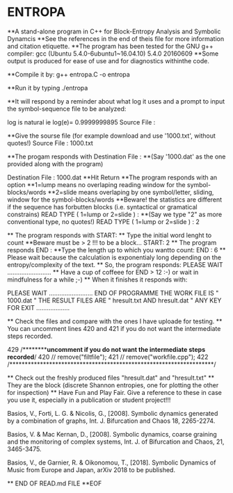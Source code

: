 # ENTROPA

**A stand-alone program in C++ for Block-Entropy Analysis and Symbolic Dynamcis
**See the references in the end of theis file for more information and citation etiquette.
**The program has been tested for the GNU g++ compiler: gcc (Ubuntu 5.4.0-6ubuntu1~16.04.10) 5.4.0 20160609
**Some output is produced for ease of use and for diagnostics withinthe code.

**Compile it by:
g++ entropa.C -o entropa

**Run it by typing 
./entropa

**It will respond by a reminder about what log it uses and a prompt to input the symbol-sequence file to be analyzed:

log is natural ie log(e)= 0.9999999895 
Source File : 

**Give the sourse file (for example download and use '1000.txt', without quotes!) 
Source File : 1000.txt

**The progam responds with 
Destination File : 
**(Say '1000.dat' as the one provided along with the program)

Destination File : 1000.dat
**Hit Return
**The program responds with an option 
**1=lump means no overlaping reading window for the symbol-blocks/words 
**2=slide means overlaping by one symbol/letter, sliding, window for the symbol-blocks/words
**Beware! the statistics are different if the sequence has forbutten blocks (i.e. syntactical or gramatical constrains)
READ TYPE ( 1=lump or 2=slide ) :
**(Say we type "2" as more conventional type, no quotes!)
READ TYPE ( 1=lump or 2=slide ) : 2

** The program responds with 
START:
** Type the initial word lenght to count
**Beware must be > 2 !!! to be a block...
START: 2 
** The program responds
END   : 
**Type the length up to which you wantto count:
END   : 6
** Please wait because the calculation is exponentialy long depending on the entropy/complexity of the text.
** So, the program responds:
PLEASE WAIT .........................
** Have a cup of coffeee for END > 12 :-) or wait in mindfulness for a while ;-)
** When it finishes it responds with:

PLEASE WAIT .........................
END OF PROGRAMME
THE WORK FILE IS " 1000.dat "
THE RESULT FILES ARE " hresult.txt  AND  hresult.dat "
ANY KEY FOR EXIT ...................

** Check the files and compare with the ones I have uploade for testing.
** You can uncomment lines 420 and 421 if you do not want the intermediate steps recorded.

429 /**************uncomment if you do not want the intermediate steps recorded******/
420 // remove("filtfile");
421 // remove("workfile.cpp");
422 /*******************************************************************/

** Check out the freshly produced files "hresult.dat" and "hresult.txt"
** They are the block (discrete Shannon entropies, one for plotting the other for inspection)
** Have Fun and Play Fair. Give a reference to these in case you use it, especially in a publication or student project!!!

Basios, V., Forti, L. G. & Nicolis, G., [2008]. 
Symbolic dynamics generated by a combination of graphs, 
Int. J. Bifurcation and Chaos 18, 2265-2274.

Basios, V. & Mac Kernan, D., [2008]. 
Symbolic dynamics, coarse graining and the monitoring of complex systems, 
Int. J. of Bifurcation and Chaos, 21, 3465-3475.
  
Basios, V., de Garnier, R. & Oikonomou, T., [2018]. 
Symbolic Dynamics of Music from Europe and Japan, 
arXiv 2018 to be published.

** END OF READ.md FILE
**EOF



